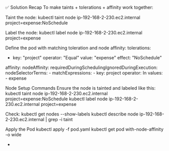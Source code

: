 ✅ Solution Recap
To make taints + tolerations + affinity work together:

Taint the node:
kubectl taint node ip-192-168-2-230.ec2.internal project=expense:NoSchedule


Label the node:
kubectl label node ip-192-168-2-230.ec2.internal project=expense


Define the pod with matching toleration and node affinity:
tolerations:
- key: "project"
  operator: "Equal"
  value: "expense"
  effect: "NoSchedule"

affinity:
  nodeAffinity:
    requiredDuringSchedulingIgnoredDuringExecution:
      nodeSelectorTerms:
      - matchExpressions:
        - key: project
          operator: In
          values:
          - expense

Node Setup Commands
Ensure the node is tainted and labeled like this:
kubectl taint node ip-192-168-2-230.ec2.internal project=expense:NoSchedule
kubectl label node ip-192-168-2-230.ec2.internal project=expense

Check:
kubectl get nodes --show-labels
kubectl describe node ip-192-168-2-230.ec2.internal | grep -i taint

Apply the Pod
kubectl apply -f pod.yaml
kubectl get pod with-node-affinity -o wide

* 